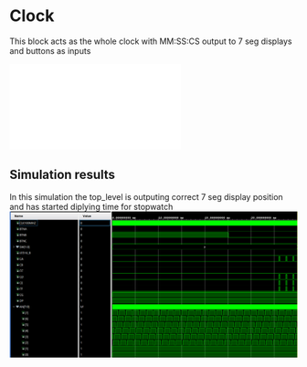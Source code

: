 # Clock
This block acts as the whole clock with MM:SS:CS output to 7 seg displays and buttons as inputs

![Integral diagram PDF](img/schematic.pdf)

## Simulation results
In this simulation the top_level is outputing correct 7 seg display position and has started diplying time for stopwatch
![image](img/image.png)

